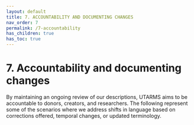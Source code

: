 ```yaml
---
layout: default
title: 7. ACCOUNTABILITY AND DOCUMENTING CHANGES
nav_order: 7
permalink: /7-accountability
has_children: true
has_toc: true
---
```


# 7. Accountability and documenting changes

By maintaining an ongoing review of our descriptions, UTARMS aims to be accountable to donors, creators, and researchers. The following represent some of the scenarios where we address shifts in language based on corrections offered, temporal changes, or updated terminology.